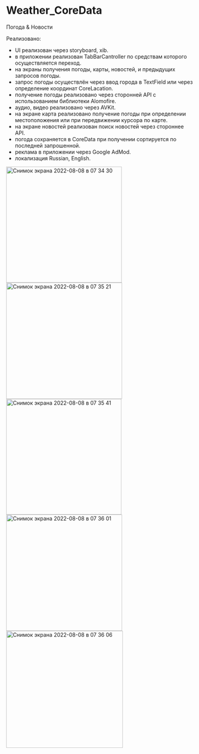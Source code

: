 # Weather_CoreData

Погода & Новости

Реализовано:

- UI реализован через storyboard, xib.
- в приложении реализован TabBarCantroller по средствам которого осуществляется переход.
- на экраны получения погоды, карты, новостей, и предыдущих запросов погоды.
- запрос погоды осуществлён через ввод города в TextField или через определение координат CoreLacation.
- получение погоды реализовано через сторонней АPI с использованием библиотеки Alomofire.
- аудио, видео реализовано через AVKit.
- на экране карта реализовано получение погоды при определении местоположения или при передвижении курсора 
по карте.
- на экране новостей реализован поиск новостей через стороннее API.
- погода сохраняется в CoreData при получении сортируется по последней запрошенной.
- реклама в приложении через Google AdMod.
- локализация Russian, English.
<img width="310" alt="Снимок экрана 2022-08-08 в 07 34 30" src="https://user-images.githubusercontent.com/105010775/183327841-4188f7de-f46c-4729-b053-9111df51a19d.png">
<img width="311" alt="Снимок экрана 2022-08-08 в 07 35 21" src="https://user-images.githubusercontent.com/105010775/183327865-0fce592a-0982-4ac6-9567-6a1a3cd633ce.png">
<img width="309" alt="Снимок экрана 2022-08-08 в 07 35 41" src="https://user-images.githubusercontent.com/105010775/183327873-c61209b6-31c7-4856-a300-13f29d78866a.png">
<img width="311" alt="Снимок экрана 2022-08-08 в 07 36 01" src="https://user-images.githubusercontent.com/105010775/183327885-1510b018-0e9e-4dcb-82a4-3b28b1a9222c.png">
<img width="313" alt="Снимок экрана 2022-08-08 в 07 36 06" src="https://user-images.githubusercontent.com/105010775/183327895-ea75e94e-460e-4bc0-b6fd-02ec867733bd.png">
